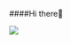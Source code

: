 ####Hi there🙌

<a href="https://u8views.com/github/Chebanu"><img src="https://u8views.com/api/v1/github/profiles/72657136/views/day-week-month-total-count.svg"></a>
